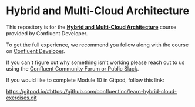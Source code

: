 # Hybrid and Multi-Cloud Architecture

This repository is for the [**Hybrid and Multi-Cloud Architecture**](https://) course provided by Confluent Developer.

To get the full experience, we recommend you follow along with the course on [Confluent Developer](https://developer.confluent.io). 

If you can't figure out why something isn't working please reach out to us using the [Confluent Community Forum or Public Slack](https://www.confluent.io/community/ask-the-community/).

If you would like to complete Module 10 in Gitpod, follow this link:

https://gitpod.io/#https://github.com/confluentinc/learn-hybrid-cloud-exercises.git